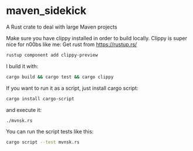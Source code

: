 # maven_sidekick
A Rust crate to deal with large Maven projects

Make sure you have clippy installed in order to build locally. Clippy is super nice for n00bs like me:
Get rust from https://rustup.rs/

```bash
rustup component add clippy-preview
```

I build it with:

```bash
cargo build && cargo test && cargo clippy
```

If you want to run it as a script, just install cargo script:
```bash
cargo install cargo-script
```

and execute it:

```bash
./mvnsk.rs
```

You can run the script tests like this:

```bash
cargo script --test mvnsk.rs
```